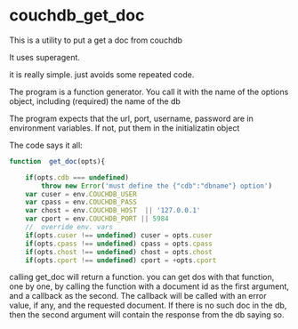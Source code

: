 # couchdb_get_doc

This is a utility to put a get a doc from couchdb

It uses superagent.

it is really simple.  just avoids some repeated code.

The program is a function generator.  You call it with the name of the
options object, including (required) the name of the db

The program expects that the url, port, username, password are in
environment variables.  If not, put them in the initializatin object


The code says it all:


```javascript
function  get_doc(opts){

    if(opts.cdb === undefined)
        throw new Error('must define the {"cdb":"dbname"} option')
    var cuser = env.COUCHDB_USER
    var cpass = env.COUCHDB_PASS
    var chost = env.COUCHDB_HOST  || '127.0.0.1'
    var cport = env.COUCHDB_PORT || 5984
    //  override env. vars
    if(opts.cuser !== undefined) cuser = opts.cuser
    if(opts.cpass !== undefined) cpass = opts.cpass
    if(opts.chost !== undefined) chost = opts.chost
    if(opts.cport !== undefined) cport = +opts.cport
```

calling get_doc will return a function.  you can get dos with that
function, one by one, by calling the function with a document id as
the first argument, and a callback as the second.  The callback will
be called with an error value, if any, and the requested document.  If
there is no such doc in the db, then the second argument will contain
the response from the db saying so.
